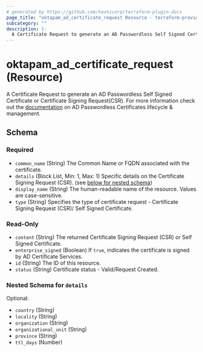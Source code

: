 ```yaml
---
# generated by https://github.com/hashicorp/terraform-plugin-docs
page_title: "oktapam_ad_certificate_request Resource - terraform-provider-oktapam"
subcategory: ""
description: |-
  A Certificate Request to generate an AD Passwordless Self Signed Certificate or Certificate Signing Request(CSR). For more information check out the documentation https://help.okta.com/asa/en-us/Content/Topics/Adv_Server_Access/docs/ad-certs.htm on AD Passwordless Certificates lifecycle & management.
---
```


# oktapam_ad_certificate_request (Resource)

A Certificate Request to generate an AD Passwordless Self Signed Certificate or Certificate Signing Request(CSR). For more information check out the [documentation](https://help.okta.com/asa/en-us/Content/Topics/Adv_Server_Access/docs/ad-certs.htm) on AD Passwordless Certificates lifecycle & management.



<!-- schema generated by tfplugindocs -->
## Schema

### Required

- `common_name` (String) The Common Name or FQDN associated with the certificate.
- `details` (Block List, Min: 1, Max: 1) Specific details on the Certificate Signing Request (CSR). (see [below for nested schema](#nestedblock--details))
- `display_name` (String) The human-readable name of the resource. Values are case-sensitive.
- `type` (String) Specifies the type of certificate request - Certificate Signing Request (CSR)/ Self Signed Certificate.

### Read-Only

- `content` (String) The returned Certificate Signing Request (CSR) or Self Signed Certificate.
- `enterprise_signed` (Boolean) If `true`, indicates the certificate is signed by AD Certificate Services.
- `id` (String) The ID of this resource.
- `status` (String) Certificate status - Valid/Request Created.

<a id="nestedblock--details"></a>
### Nested Schema for `details`

Optional:

- `country` (String)
- `locality` (String)
- `organization` (String)
- `organizational_unit` (String)
- `province` (String)
- `ttl_days` (Number)
